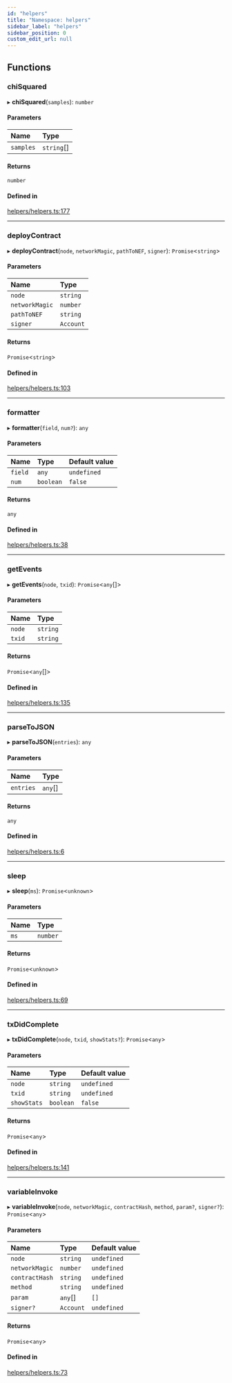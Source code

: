 ```yaml
---
id: "helpers"
title: "Namespace: helpers"
sidebar_label: "helpers"
sidebar_position: 0
custom_edit_url: null
---
```


## Functions

### chiSquared

▸ **chiSquared**(`samples`): `number`

#### Parameters

| Name | Type |
| :------ | :------ |
| `samples` | `string`[] |

#### Returns

`number`

#### Defined in

[helpers/helpers.ts:177](https://github.com/CityOfZion/isengard/blob/3adaf39/sdk/src/helpers/helpers.ts#L177)

___

### deployContract

▸ **deployContract**(`node`, `networkMagic`, `pathToNEF`, `signer`): `Promise`<`string`\>

#### Parameters

| Name | Type |
| :------ | :------ |
| `node` | `string` |
| `networkMagic` | `number` |
| `pathToNEF` | `string` |
| `signer` | `Account` |

#### Returns

`Promise`<`string`\>

#### Defined in

[helpers/helpers.ts:103](https://github.com/CityOfZion/isengard/blob/3adaf39/sdk/src/helpers/helpers.ts#L103)

___

### formatter

▸ **formatter**(`field`, `num?`): `any`

#### Parameters

| Name | Type | Default value |
| :------ | :------ | :------ |
| `field` | `any` | `undefined` |
| `num` | `boolean` | `false` |

#### Returns

`any`

#### Defined in

[helpers/helpers.ts:38](https://github.com/CityOfZion/isengard/blob/3adaf39/sdk/src/helpers/helpers.ts#L38)

___

### getEvents

▸ **getEvents**(`node`, `txid`): `Promise`<`any`[]\>

#### Parameters

| Name | Type |
| :------ | :------ |
| `node` | `string` |
| `txid` | `string` |

#### Returns

`Promise`<`any`[]\>

#### Defined in

[helpers/helpers.ts:135](https://github.com/CityOfZion/isengard/blob/3adaf39/sdk/src/helpers/helpers.ts#L135)

___

### parseToJSON

▸ **parseToJSON**(`entries`): `any`

#### Parameters

| Name | Type |
| :------ | :------ |
| `entries` | `any`[] |

#### Returns

`any`

#### Defined in

[helpers/helpers.ts:6](https://github.com/CityOfZion/isengard/blob/3adaf39/sdk/src/helpers/helpers.ts#L6)

___

### sleep

▸ **sleep**(`ms`): `Promise`<`unknown`\>

#### Parameters

| Name | Type |
| :------ | :------ |
| `ms` | `number` |

#### Returns

`Promise`<`unknown`\>

#### Defined in

[helpers/helpers.ts:69](https://github.com/CityOfZion/isengard/blob/3adaf39/sdk/src/helpers/helpers.ts#L69)

___

### txDidComplete

▸ **txDidComplete**(`node`, `txid`, `showStats?`): `Promise`<`any`\>

#### Parameters

| Name | Type | Default value |
| :------ | :------ | :------ |
| `node` | `string` | `undefined` |
| `txid` | `string` | `undefined` |
| `showStats` | `boolean` | `false` |

#### Returns

`Promise`<`any`\>

#### Defined in

[helpers/helpers.ts:141](https://github.com/CityOfZion/isengard/blob/3adaf39/sdk/src/helpers/helpers.ts#L141)

___

### variableInvoke

▸ **variableInvoke**(`node`, `networkMagic`, `contractHash`, `method`, `param?`, `signer?`): `Promise`<`any`\>

#### Parameters

| Name | Type | Default value |
| :------ | :------ | :------ |
| `node` | `string` | `undefined` |
| `networkMagic` | `number` | `undefined` |
| `contractHash` | `string` | `undefined` |
| `method` | `string` | `undefined` |
| `param` | `any`[] | `[]` |
| `signer?` | `Account` | `undefined` |

#### Returns

`Promise`<`any`\>

#### Defined in

[helpers/helpers.ts:73](https://github.com/CityOfZion/isengard/blob/3adaf39/sdk/src/helpers/helpers.ts#L73)
